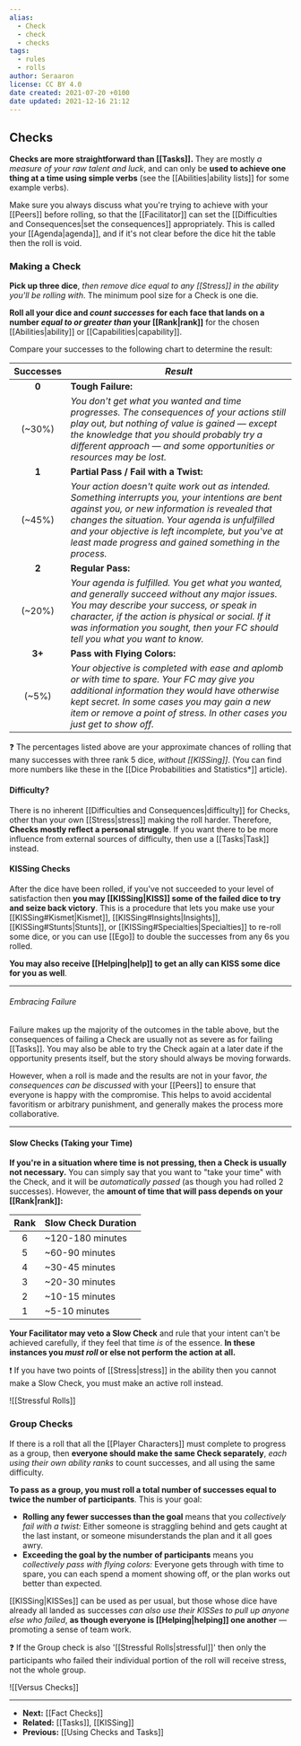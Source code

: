 ```yaml
---
alias:
  - Check
  - check
  - checks
tags:
  - rules
  - rolls
author: Seraaron
license: CC BY 4.0
date created: 2021-07-20 +0100
date updated: 2021-12-16 21:12
---
```


## Checks

**Checks are more straightforward than [[Tasks]].** They are mostly _a measure of your raw talent and luck_, and can only be **used to achieve one thing at a time using simple verbs** (see the [[Abilities|ability lists]] for some example verbs).

Make sure you always discuss what you're trying to achieve with your [[Peers]] before rolling, so that the [[Facilitator]] can set the [[Difficulties and Consequences|set the consequences]] appropriately. This is called your [[Agenda|agenda]], and if it's not clear before the dice hit the table then the roll is void.

### Making a Check

**Pick up three dice**, _then remove dice equal to any [[Stress]] in the ability you'll be rolling with_. The minimum pool size for a Check is one die.

**Roll all your dice and _count successes_ for each face that lands on a number _equal to or greater than_ your [[Rank|rank]]** for the chosen [[Abilities|ability]] or [[Capabilities|capability]].

Compare your successes to the following chart to determine the result:

| Successes | _Result_                                                                                                                                                                                                                                                                                                              |
| :-------: | --------------------------------------------------------------------------------------------------------------------------------------------------------------------------------------------------------------------------------------------------------------------------------------------------------------------- |
|   **0**   | **Tough Failure:**                                                                                                                                                                                                                                                                                                    |
|   (~30%)  | _You don't get what you wanted and time progresses. The consequences of your actions still play out, but nothing of value is gained — except the knowledge that you should probably try a different approach — and some opportunities or resources may be lost._                                                      |
|   **1**   | **Partial Pass / Fail with a Twist:**                                                                                                                                                                                                                                                                                                |
|   (~45%)  | _Your action doesn't quite work out as intended. Something interrupts you, your intentions are bent against you, or new information is revealed that changes the situation. Your agenda is unfulfilled and your objective is left incomplete, but you've at least made progress and gained something in the process._ |
|   **2**   | **Regular Pass:**                                                                                                                                                                                                                                                                                                     |
|   (~20%)  | _Your agenda is fulfilled. You get what you wanted, and generally succeed without any major issues. You may describe your success, or speak in character, if the action is physical or social. If it was information you sought, then your FC should tell you what you want to know._                                 |
|   **3+**  | **Pass with Flying Colors:**                                                                                                                                                                                                                                                                                          |
|   (~5%)   | _Your objective is completed with ease and aplomb or with time to spare. Your FC may give you additional information they would have otherwise kept secret. In some cases you may gain a new item or remove a point of stress. In other cases you just get to show off._                                              |

❓ The percentages listed above are your approximate chances of rolling that many successes with three rank 5 dice, _without [[KISSing]]_. (You can find more numbers like these in the [[Dice Probabilities and Statistics*]] article).

#### Difficulty?

There is no inherent [[Difficulties and Consequences|difficulty]] for Checks, other than your own [[Stress|stress]] making the roll harder. Therefore, **Checks mostly reflect a personal struggle**. If you want there to be more influence from external sources of difficulty, then use a [[Tasks|Task]] instead.

#### KISSing Checks

After the dice have been rolled, if you've not succeeded to your level of satisfaction then **you may [[KISSing|KISS]] some of the failed dice to try and seize back victory**. This is a procedure that lets you make use your [[KISSing#Kismet|Kismet]], [[KISSing#Insights|Insights]], [[KISSing#Stunts|Stunts]], or [[KISSing#Specialties|Specialties]] to re-roll some dice, or you can use [[Ego]] to double the successes from any 6s you rolled.

**You may also receive [[Helping|help]] to get an ally can KISS some dice for you as well**.

---

###### Embracing Failure

Failure makes up the majority of the outcomes in the table above, but the consequences of failing a Check are usually not as severe as for failing [[Tasks]]. You may also be able to try the Check again at a later date if the opportunity presents itself, but the story should always be moving forwards.

However, when a roll is made and the results are not in your favor, _the consequences can be discussed_ with your [[Peers]] to ensure that everyone is happy with the compromise. This helps to avoid accidental favoritism or arbitrary punishment, and generally makes the process more collaborative.

---

#### Slow Checks (Taking your Time)

**If you're in a situation where time is not pressing, then a Check is usually not necessary.** You can simply say that you want to "take your time" with the Check, and it will be _automatically passed_ (as though you had rolled 2 successes). However, the **amount of time that will pass depends on your [[Rank|rank]]:**

| Rank | Slow Check Duration |
| :--: | :------------------ |
|   6  | ~120-180 minutes    |
|   5  | ~60-90 minutes      |
|   4  | ~30-45 minutes      |
|   3  | ~20-30 minutes      |
|   2  | ~10-15 minutes      |
|   1  | ~5-10 minutes       |

**Your Facilitator may veto a Slow Check** and rule that your intent can't be achieved carefully, if they feel that time _is_ of the essence. **In these instances you _must roll_ or else not perform the action at all.**

❗ If you have two points of [[Stress|stress]] in the ability then you cannot make a Slow Check, you must make an active roll instead.

![[Stressful Rolls]]

### Group Checks

If there is a roll that all the [[Player Characters]] must complete to progress as a group, then **everyone should make the same Check separately**, _each using their own ability ranks_ to count successes, and all using the same difficulty.

**To pass as a group, you must roll a total number of successes equal to twice the number of participants**. This is your goal:

- **Rolling any fewer successes than the goal** means that you _collectively fail with a twist:_ Either someone is straggling behind and gets caught at the last instant, or someone misunderstands the plan and it all goes awry.
- **Exceeding the goal by the number of participants** means you _collectively pass with flying colors:_ Everyone gets through with time to spare, you can each spend a moment showing off, or the plan works out better than expected.

[[KISSing|KISSes]] can be used as per usual, but those whose dice have already all landed as successes _can also use their KISSes to pull up anyone else who failed_, **as though everyone is [[Helping|helping]] one another** — promoting a sense of team work.

❓ If the Group check is also '[[Stressful Rolls|stressful]]' then only the participants who failed their individual portion of the roll will receive stress, not the whole group.

![[Versus Checks]]

---

- **Next:** [[Fact Checks]]
- **Related:** [[Tasks]], [[KISSing]]
- **Previous:** [[Using Checks and Tasks]]

